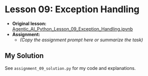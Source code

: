 # Lesson 09: Exception Handling

- **Original lesson:** [Agentic_AI_Python_Lesson_09_Exception_Handling.ipynb](https://github.com/panaverse/learn-modern-ai-python/tree/main/00_python_colab/09_exception_handling)
- **Assignment:**
  - *(Copy the assignment prompt here or summarize the task)*

## My Solution

See `assignment_09_solution.py` for my code and explanations. 